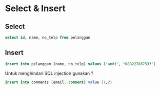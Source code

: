 # Select & Insert

## Select

```sql
select id, name, no_telp from pelanggan
```

## Insert

```sql
insert into pelanggan (name, no_telp) values ("andi", "088227867533")
```

Untuk menghindari SQL injection gunakan ?

```sql
insert into comments (email, comment) value (?,?)
```



